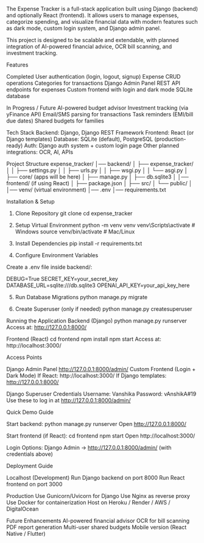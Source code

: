 The Expense Tracker is a full-stack application built using Django (backend) and optionally React (frontend). It allows users to manage expenses, categorize spending, and visualize financial data with modern features such as dark mode, custom login system, and Django admin panel.

This project is designed to be scalable and extendable, with planned integration of AI-powered financial advice, OCR bill scanning, and investment tracking.

Features

Completed
User authentication (login, logout, signup)
Expense CRUD operations
Categories for transactions
Django Admin Panel
REST API endpoints for expenses
Custom frontend with login and dark mode
SQLite database

In Progress / Future
AI-powered budget advisor
Investment tracking (via yFinance API)
Email/SMS parsing for transactions
Task reminders (EMI/bill due dates)
Shared budgets for families

Tech Stack
Backend: Django, Django REST Framework
Frontend: React (or Django templates)
Database: SQLite (default), PostgreSQL (production-ready)
Auth: Django auth system + custom login page
Other planned integrations: OCR, AI, APIs

Project Structure
expense_tracker/
│── backend/
│   ├── expense_tracker/
│   │   ├── settings.py
│   │   ├── urls.py
│   │   ├── wsgi.py
│   │   └── asgi.py
│   ├── core/ (apps will be here)
│   ├── manage.py
│   ├── db.sqlite3
│
│── frontend/ (if using React)
│   ├── package.json
│   ├── src/
│   └── public/
│
│── venv/ (virtual environment)
│── .env
│── requirements.txt


Installation & Setup
1. Clone Repository
git clone <repo-link>
cd expense_tracker

2. Setup Virtual Environment
python -m venv venv
venv\Scripts\activate   # Windows
source venv/bin/activate  # Mac/Linux

3. Install Dependencies
pip install -r requirements.txt

4. Configure Environment Variables

Create a .env file inside backend/:

DEBUG=True
SECRET_KEY=your_secret_key
DATABASE_URL=sqlite:///db.sqlite3
OPENAI_API_KEY=your_api_key_here

5. Run Database Migrations
python manage.py migrate

6. Create Superuser (only if needed)
python manage.py createsuperuser

Running the Application
Backend (Django)
python manage.py runserver
Access at: http://127.0.0.1:8000/

Frontend (React)
cd frontend
npm install
npm start
Access at: http://localhost:3000/

Access Points

Django Admin Panel
http://127.0.0.1:8000/admin/
Custom Frontend (Login + Dark Mode)
If React: http://localhost:3000/
If Django templates: http://127.0.0.1:8000/

Django Superuser Credentials
Username: Vanshika
Password: vAnshikA#19
Use these to log in at http://127.0.0.1:8000/admin/


Quick Demo Guide

Start backend:
python manage.py runserver
Open http://127.0.0.1:8000/

Start frontend (if React):
cd frontend
npm start
Open http://localhost:3000/

Login Options:
Django Admin → http://127.0.0.1:8000/admin/ (with credentials above)

Deployment Guide

Localhost (Development)
Run Django backend on port 8000
Run React frontend on port 3000

Production
Use Gunicorn/Uvicorn for Django
Use Nginx as reverse proxy
Use Docker for containerization
Host on Heroku / Render / AWS / DigitalOcean

Future Enhancements
AI-powered financial advisor
OCR for bill scanning
PDF report generation
Multi-user shared budgets
Mobile version (React Native / Flutter) 
